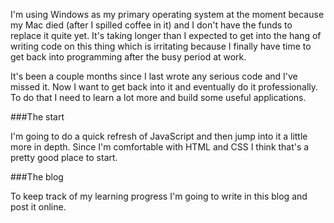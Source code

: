 I'm using Windows as my primary operating system at the moment because my Mac died (after I spilled coffee in it) and I don't have the funds to replace it quite yet. It's taking longer than I expected to get into the hang of writing code on this thing which is irritating because I finally have time to get back into programming after the busy period at work.

It's been a couple months since I last wrote any serious code and I've missed it. Now I want to get back into it and eventually do it professionally. To do that I need to learn a lot more and build some useful applications.

###The start

I'm going to do a quick refresh of JavaScript and then jump into it a little more in depth. Since I'm comfortable with HTML and CSS I think that's a pretty good place to start. 

###The blog

To keep track of my learning progress I'm going to write in this blog and post it online.

